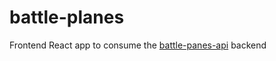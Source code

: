 # battle-planes

Frontend React app to consume the [battle-panes-api](https://github.com/vvalentinv/battle-planes-api) backend
